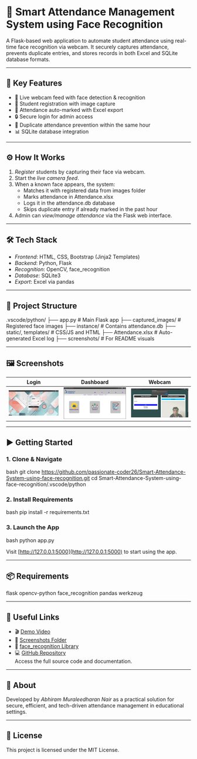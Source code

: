 # 🧠 Smart Attendance Management System using Face Recognition

A Flask-based web application to automate student attendance using real-time face recognition via webcam. It securely captures attendance, prevents duplicate entries, and stores records in both Excel and SQLite database formats.

---

## 🚀 Key Features

- 🎥 Live webcam feed with face detection & recognition
- 👤 Student registration with image capture
- 📝 Attendance auto-marked with Excel export
- 🔒 Secure login for admin access
- 📅 Duplicate attendance prevention within the same hour
- 📊 SQLite database integration

---

## ⚙ How It Works

1. *Register* students by capturing their face via webcam.
2. Start the *live camera feed*.
3. When a known face appears, the system:
   - Matches it with registered data from images folder
   - Marks attendance in Attendance.xlsx
   - Logs it in the attendance.db database
   - Skips duplicate entry if already marked in the past hour
4. Admin can *view/manage attendance* via the Flask web interface.

---

## 🛠 Tech Stack

- *Frontend*: HTML, CSS, Bootstrap (Jinja2 Templates)
- *Backend*: Python, Flask
- *Recognition*: OpenCV, face_recognition
- *Database*: SQLite3
- *Export*: Excel via pandas

---

## 📂 Project Structure


.vscode/python/
├── app.py               # Main Flask app
├── captured_images/     # Registered face images
├── instance/            # Contains attendance.db
├── static/, templates/  # CSS/JS and HTML
├── Attendance.xlsx      # Auto-generated Excel log
├── screenshots/         # For README visuals


---

## 🖼 Screenshots

| Login | Dashboard | Webcam |
|-------|-----------|--------|
| ![](screenshots/Website_Login_Page.png) | ![](screenshots/HomePage.png) | ![](screenshots/Mark_Attendance.png) |

---

## ▶ Getting Started

### 1. Clone & Navigate
bash
git clone https://github.com/passionate-coder26/Smart-Attendance-System-using-face-recognition.git
cd Smart-Attendance-System-using-face-recognition/.vscode/python


### 2. Install Requirements
bash
pip install -r requirements.txt


### 3. Launch the App
bash
python app.py


Visit [http://127.0.0.1:5000](http://127.0.0.1:5000) to start using the app.

---

## 📦 Requirements


flask
opencv-python
face_recognition
pandas
werkzeug


---

## 🔗 Useful Links

- 🎬 [Demo Video](https://www.linkedin.com/posts/abhiramnair436_smart-attendance-management-system-using-activity-7353654300717297664-iXvJ?utm_source=share&utm_medium=member_desktop&rcm=ACoAAFLgeYMBS9yP5czdEZrjxLI-rCCOw0ei8Sg)
- 📸 [Screenshots Folder](screenshots/)
- 📘 [face_recognition Library](https://github.com/ageitgey/face_recognition)
-  💻 [GitHub Repository](https://github.com/passionate-coder26/Smart-Attendance-System-using-face-recognition)  
  Access the full source code and documentation.

---

## 🙌 About

Developed by *Abhiram Muraleedharan Nair* as a practical solution for secure, efficient, and tech-driven attendance management in educational settings.

---

## 📃 License

This project is licensed under the MIT License.
